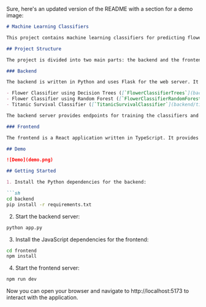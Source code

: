 Sure, here's an updated version of the README with a section for a demo image:

```markdown
# Machine Learning Classifiers

This project contains machine learning classifiers for predicting flower types and Titanic survival.

## Project Structure

The project is divided into two main parts: the backend and the frontend.

### Backend

The backend is written in Python and uses Flask for the web server. It contains three classifiers:

- Flower Classifier using Decision Trees ([`FlowerClassifierTrees`](backend/flower_classifier.py))
- Flower Classifier using Random Forest ([`FlowerClassifierRandomForest`](backend/flower_classifier.py))
- Titanic Survival Classifier ([`TitanicSurvivalClassifier`](backend/titanic_classifier.py))

The backend server provides endpoints for training the classifiers and making predictions.

### Frontend

The frontend is a React application written in TypeScript. It provides a user interface for interacting with the classifiers.

## Demo

![Demo](demo.png)

## Getting Started

1. Install the Python dependencies for the backend:

```sh
cd backend
pip install -r requirements.txt
```

2. Start the backend server:

```sh
python app.py
```

3. Install the JavaScript dependencies for the frontend:

```sh
cd frontend
npm install
```

4. Start the frontend server:

```sh
npm run dev
```

Now you can open your browser and navigate to http://localhost:5173 to interact with the application.
